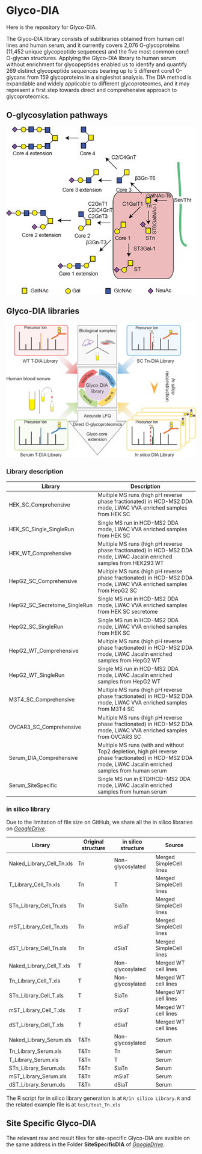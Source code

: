 

# Glyco-DIA
Here is the repository for Glyco-DIA.

The Glyco-DIA library consists of sublibraries obtained from human cell lines and human serum, and it currently covers 2,076 O-glycoproteins (11,452 unique glycopeptide sequences) and the five most common core1 O-glycan structures. Applying the Glyco-DIA library to human serum without enrichment for glycopeptides enabled us to identify and quantify 269 distinct glycopeptide sequences bearing up to 5 different core1 O-glycans from 159 glycoproteins in a singleshot analysis. The DIA method is expandable and widely applicable to different glycoproteomes, and it may represent a first step towards direct and comprehensive approach to glycoproteomics. 

## O-glycosylation pathways

![O-glycosylation pathways](figures/NMETH-A36298A_Figure1_temp_a.jpg)

## Glyco-DIA libraries

![Glyco-DIA libraries](figures/NMETH-A36298A_Figure1_temp_b.jpg)

### Library description

| Library  | Description |
| ------------- | ------------- |
| HEK_SC_Comprehensive  | Multiple MS runs (high pH reverse phase fractionated) in HCD-MS2 DDA mode, LWAC VVA enriched samples from HEK SC|
| HEK_SC_Single_SingleRun | Single MS run in HCD-MS2 DDA mode, LWAC VVA enriched samples from HEK SC |
| HEK_WT_Comprehensive	| Multiple MS runs (high pH reverse phase fractionated) in HCD-MS2 DDA mode, LWAC Jacalin enriched samples from HEK293 WT |
| HepG2_SC_Comprehensive |	Multiple MS runs (high pH reverse phase fractionated) in HCD-MS2 DDA mode, LWAC VVA enriched samples from HepG2 SC |
| HepG2_SC_Secretome_SingleRun |	Single MS run in HCD-MS2 DDA mode, LWAC VVA enriched samples from HEK SC secretome |
| HepG2_SC_SingleRun |	Single MS run in HCD-MS2 DDA mode, LWAC VVA enriched samples from HEK SC |
| HepG2_WT_Comprehensive |	Multiple MS runs (high pH reverse phase fractionated) in HCD-MS2 DDA mode, LWAC Jacalin enriched samples from HepG2 WT |
| HepG2_WT_SingleRun |	Single MS run in HCD-MS2 DDA mode, LWAC Jacalin enriched samples from HepG2 WT |
| M3T4_SC_Comprehensive |	Multiple MS runs (high pH reverse phase fractionated) in HCD-MS2 DDA mode, LWAC VVA enriched samples from M3T4 SC |
| OVCAR3_SC_Comprehensive |	Multiple MS runs (high pH reverse phase fractionated) in HCD-MS2 DDA mode, LWAC VVA enriched samples from OVCAR3 SC |
| Serum_DIA_Comprehensive |	Multiple MS runs (with and without Top2 depletion, high pH reverse phase fractionated) in HCD-MS2 DDA mode, LWAC Jacalin enriched samples from human serum |
| Serum_SiteSpecific |	Single MS run in ETD/HCD-MS2 DDA mode, LWAC Jacalin enriched samples from human serum |

### in silico library

Due to the limitation of file size on GitHub, we share all the in silico libraries on [_GoogleDrive_](https://drive.google.com/drive/folders/1v-UikCNc7SUhB7vFPQ5oL06O2pN1nwDg?usp=sharing).

| Library  | Original structure | in silico structure  | Source |
| ------------- | ------------- | ------------- | ------------- |
| Naked_Library_Cell_Tn.xls  | Tn | Non-glycosylated  | Merged SimpleCell lines|
| T_Library_Cell_Tn.xls  | Tn | T | Merged SimpleCell lines|
| STn_Library_Cell_Tn.xls  | Tn | SiaTn  | Merged SimpleCell lines|
| mST_Library_Cell_Tn.xls  | Tn | mSiaT  | Merged SimpleCell lines|
| dST_Library_Cell_Tn.xls  | Tn | dSiaT  | Merged SimpleCell lines|
| Naked_Library_Cell_T.xls  | T | Non-glycosylated  | Merged WT cell lines|
| Tn_Library_Cell_T.xls  | T | Non-glycosylated  | Merged WT cell lines|
| STn_Library_Cell_T.xls  | T | SiaTn  | Merged WT cell lines|
| mST_Library_Cell_T.xls  | T | mSiaT  | Merged WT cell lines|
| dST_Library_Cell_T.xls  | T | dSiaT  | Merged WT cell lines|
| Naked_Library_Serum.xls  | T&Tn | Non-glycosylated  | Serum|
| Tn_Library_Serum.xls  | T&Tn | Tn  | Serum|
| T_Library_Serum.xls  | T&Tn | T | Serum|
| STn_Library_Serum.xls  | T&Tn | SiaTn  | Serum|
| mST_Library_Serum.xls  | T&Tn | mSiaT  | Serum|
| dST_Library_Serum.xls  | T&Tn | dSiaT  | Serum|

The R script for in silico library generation is at `R/in silico Library.R` and the related example file is at `test/test_Tn.xls`

## Site Specific Glyco-DIA

The relevant raw and result files for site-specific Glyco-DIA are avaible on the same address in the Folder **SiteSpecificDIA** of [_GoogleDrive_](https://drive.google.com/drive/folders/1v-UikCNc7SUhB7vFPQ5oL06O2pN1nwDg?usp=sharing).